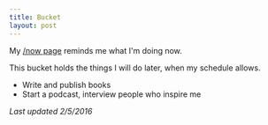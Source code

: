 ```yaml
---
title: Bucket
layout: post
---
```

My [/now page]({{site.url}}/now) reminds me what I'm doing now.

This bucket holds the things I will do later, when my schedule allows.

  - Write and publish books
  - Start a podcast, interview people who inspire me

*Last updated 2/5/2016*
